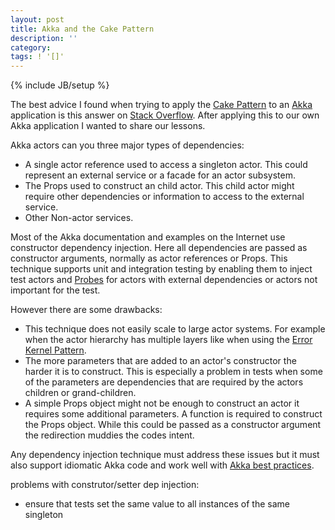 ```yaml
---
layout: post
title: Akka and the Cake Pattern
description: ''
category: 
tags: ! '[]'
---
```

{% include JB/setup %}

The best advice I found when trying to apply the [Cake Pattern](http://jonasboner.com/2008/10/06/real-world-scala-dependency-injection-di/) to an [Akka](http://akka.io) application is this answer on [Stack Overflow](http://stackoverflow.com/questions/15996098/akka-and-cake-pattern). After applying this to our own Akka application I wanted to share our lessons.

Akka actors can you three major types of dependencies:

 * A single actor reference used to access a singleton actor. This could represent an external service or a facade for an actor subsystem.
 * The Props used to construct an child actor. This child actor might require other dependencies or information to access to the external service.
 * Other Non-actor services.

 Most of the Akka documentation and examples on the Internet use constructor dependency injection.  Here all dependencies are passed as constructor arguments, normally as actor references or Props.  This technique supports unit and integration testing by enabling them to inject test actors and [Probes](http://doc.akka.io/docs/akka/snapshot/scala/testing.html#Using_Multiple_Probe_Actors) for actors with external dependencies or actors not important for the test. 

 However there are some drawbacks:

  * This technique does not easily scale to large actor systems. For example when the actor hierarchy has multiple layers like  when using the [Error Kernel Pattern](http://doc.akka.io/docs/akka/snapshot/general/actor-systems.html#Hierarchical_Structure).
  * The more parameters that are added to an actor's constructor the harder it is to construct. This is especially a problem in tests when some of the parameters are dependencies that are required by the actors children or grand-children.
  * A simple Props object might not be enough to construct an actor it requires some additional parameters.  A function is required to construct the Props object.  While this could be passed as a constructor argument the redirection muddies the codes intent.

  Any dependency injection technique must address these issues but it must also support idiomatic Akka code and work well with [Akka best practices](http://doc.akka.io/docs/akka/snapshot/scala/actors.html#Recommended_Practices).

  problems with construtor/setter dep injection:
  * ensure that tests set the same value to all instances of the same singleton
  